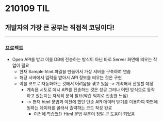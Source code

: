 # 210109 TIL
## 개발자의 가장 큰 공부는 직접적 코딩이다!
------------------------------
### 프로젝트
  * Open API를 받고 이를 DB에 전송하는 방식이 아닌 바로 Server 화면에 띄우는 작업이 필요
    * 현재 Sample html 파일을 만들어서 가상 서버를 구축하여 연습
    * 해당 서버에서 입력을 받아서 API 정보를 띄우는 것은 구현
    * 이를 코드로 자동화하는 것에서 어려움을 겪고 있음 -> 계속해서 진행할 예정
      * 계속된 시도로 예시 API를 전송하는 것은 성공 그러나 어떤 방식으로 동작하고 있는지는 자세히 분석 필요(약간 억지로 전송한 느낌)
      * -> 현재 html 문법과 이전에 했던 단순 API 데이터 받기를 이용하여 화면에 원하는 데이터를 골라서 출력하는 코드 작성 완료
         * 이전에 학습했던 Html 문법 부분이 정말 큰 도움이 되었음
